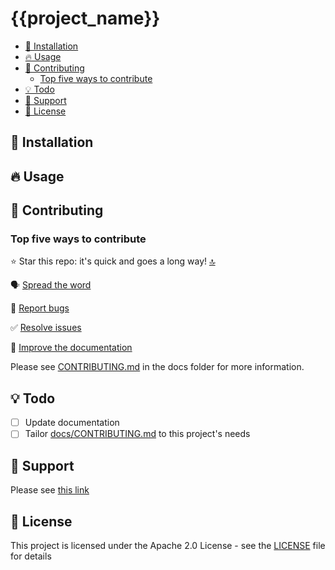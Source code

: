 # {{project_name}}

<!-- project-description -->

<!-- START doctoc generated TOC please keep comment here to allow auto update -->
<!-- DON'T EDIT THIS SECTION, INSTEAD RE-RUN doctoc TO UPDATE -->

- [💾 Installation](#-installation)
- [🔥 Usage](#-usage)
- [💚 Contributing](#-contributing)
  - [Top five ways to contribute](#top-five-ways-to-contribute)
- [💡 Todo](#-todo)
- [💬 Support](#-support)
- [📜 License](#-license)

<!-- END doctoc generated TOC please keep comment here to allow auto update -->

## 💾 Installation

<!-- project-installation -->

## 🔥 Usage

<!-- project-usage -->

## 💚 Contributing

<!-- project-contributing -->

### Top five ways to contribute

⭐ Star this repo: it's quick and goes a long way! [🔝](#top)

🗣️ [Spread the word](docs/CONTRIBUTING.md#spread-the-word)

🐞 [Report bugs](docs/CONTRIBUTING.md#report-bugs)

✅ [Resolve issues](docs/CONTRIBUTING.md#resolve-issues)

📝 [Improve the documentation](docs/CONTRIBUTING.md#improve-the-documentation)

<!-- project-contributing -->

Please see [CONTRIBUTING.md](docs/CONTRIBUTING.md) in the docs folder for more information.

## 💡 Todo

<!-- project-todo -->

- [ ] Update documentation
- [ ] Tailor [docs/CONTRIBUTING.md](docs/CONTRIBUTING.md) to this project's needs

<!-- project-todo -->

## 💬 Support

<!-- project-support -->

Please see [this link]({{support_url}})

<!-- project-support -->

## 📜 License

<!-- project-license -->

This project is licensed under the Apache 2.0 License - see the [LICENSE](LICENSE) file for details

<!-- project-license -->
